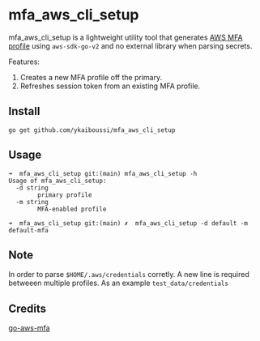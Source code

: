 # mfa_aws_cli_setup

mfa_aws_cli_setup is a lightweight utility tool that generates [AWS MFA profile](https://aws.amazon.com/premiumsupport/knowledge-center/authenticate-mfa-cli/) using `aws-sdk-go-v2` and no external library when parsing secrets.

Features:
1. Creates a new MFA profile off the primary.
2. Refreshes session token from an existing MFA profile.

## Install 
```
go get github.com/ykaiboussi/mfa_aws_cli_setup
```

## Usage
```
➜  mfa_aws_cli_setup git:(main) mfa_aws_cli_setup -h
Usage of mfa_aws_cli_setup:
  -d string
    	primary profile
  -m string
    	MFA-enabled profile

➜  mfa_aws_cli_setup git:(main) ✗  mfa_aws_cli_setup -d default -m default-mfa
```

## Note
In order to parse `$HOME/.aws/credentials` corretly. A new line is required betweeen multiple profiles. As an example `test_data/credentials`


## Credits 
[go-aws-mfa](https://github.com/jdevelop/go-aws-mfa)
